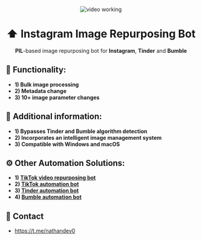 <p align="center">
<img src="https://github.com/nathandev0/Image-Repurposing-Bot/blob/b0fcecf92d261d14c7481a7fb6031c08ae8b7a8e/src/demo.gif" alt="video working"/>
</p>
<h1 align="center"> ⬆️ Instagram Image Repurposing Bot </h1>
<p align="center"><strong>PIL</strong>-based image repurposing bot for <strong>Instagram</strong>, <strong>Tinder</strong> and <strong>Bumble</strong></p>
<h2 id="contact"> 👀 Functionality: </h2>

- **1) Bulk image processing**
- **2) Metadata change**
- **3) 10+ image parameter changes**

<h2 id="contact"> 📝 Additional information: </h2>

- **1) Bypasses Tinder and Bumble algorithm detection**
- **2) Incorporates an intelligent image management system**
- **3) Compatible with Windows and macOS**

<h2 id="contact"> ⚙️ Other Automation Solutions: </h2>

- **1) [TikTok video repurposing bot](https://github.com/nathandev0/Video-Repurposing-Bot)**
- **2) [TikTok automation bot](https://github.com/nathandev0/Tiktok_Automation_Bot)**
- **3) [Tinder automation bot](https://github.com/nathandev0/Tinder_Automation_Bot)**
- **4) [Bumble automation bot](https://github.com/nathandev0/Bumble_Automation_Bot)**

<h2 id="contact"> 💬 Contact</h2>

- https://t.me/nathandev0
